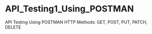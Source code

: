 # API_Testing1_Using_POSTMAN
 API Testing Using POSTMAN
 HTTP Methods: GET, POST, PUT, PATCH, DELETE
